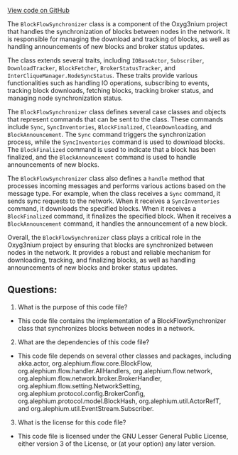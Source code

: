 [View code on GitHub](https://github.com/alephium/alephium/flow/src/main/scala/org/alephium/flow/network/sync/BlockFlowSynchronizer.scala)

The `BlockFlowSynchronizer` class is a component of the Oxyg3nium project that handles the synchronization of blocks between nodes in the network. It is responsible for managing the download and tracking of blocks, as well as handling announcements of new blocks and broker status updates.

The class extends several traits, including `IOBaseActor`, `Subscriber`, `DownloadTracker`, `BlockFetcher`, `BrokerStatusTracker`, and `InterCliqueManager.NodeSyncStatus`. These traits provide various functionalities such as handling IO operations, subscribing to events, tracking block downloads, fetching blocks, tracking broker status, and managing node synchronization status.

The `BlockFlowSynchronizer` class defines several case classes and objects that represent commands that can be sent to the class. These commands include `Sync`, `SyncInventories`, `BlockFinalized`, `CleanDownloading`, and `BlockAnnouncement`. The `Sync` command triggers the synchronization process, while the `SyncInventories` command is used to download blocks. The `BlockFinalized` command is used to indicate that a block has been finalized, and the `BlockAnnouncement` command is used to handle announcements of new blocks.

The `BlockFlowSynchronizer` class also defines a `handle` method that processes incoming messages and performs various actions based on the message type. For example, when the class receives a `Sync` command, it sends sync requests to the network. When it receives a `SyncInventories` command, it downloads the specified blocks. When it receives a `BlockFinalized` command, it finalizes the specified block. When it receives a `BlockAnnouncement` command, it handles the announcement of a new block.

Overall, the `BlockFlowSynchronizer` class plays a critical role in the Oxyg3nium project by ensuring that blocks are synchronized between nodes in the network. It provides a robust and reliable mechanism for downloading, tracking, and finalizing blocks, as well as handling announcements of new blocks and broker status updates.
## Questions: 
 1. What is the purpose of this code file?
- This code file contains the implementation of a BlockFlowSynchronizer class that synchronizes blocks between nodes in a network.

2. What are the dependencies of this code file?
- This code file depends on several other classes and packages, including akka.actor, org.alephium.flow.core.BlockFlow, org.alephium.flow.handler.AllHandlers, org.alephium.flow.network, org.alephium.flow.network.broker.BrokerHandler, org.alephium.flow.setting.NetworkSetting, org.alephium.protocol.config.BrokerConfig, org.alephium.protocol.model.BlockHash, org.alephium.util.ActorRefT, and org.alephium.util.EventStream.Subscriber.

3. What is the license for this code file?
- This code file is licensed under the GNU Lesser General Public License, either version 3 of the License, or (at your option) any later version.